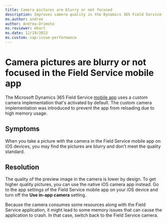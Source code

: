```yaml
---
title: Camera pictures are blurry or not focused
description: Improves camera quality in the Dynamics 365 Field Service mobile app on iOS devices by switching to the native iOS camera app.
ms.author: andreo
author: Andrea-Orimoto
ms.reviewer: mhart
ms.date: 12/19/2023
ms.custom: sap:issue-performance
---
```

# Camera pictures are blurry or not focused in the Field Service mobile app

The Microsoft Dynamics 365 Field Service [mobile app](/dynamics365/field-service/mobile-powerapp-windows) uses a custom camera implementation that's activated by default. The custom camera implementation was introduced to prevent the app from reloading due to high memory usage.

## Symptoms

When you take a picture with the camera in the Field Service mobile app on iOS devices, you may find the pictures are blurry and don't meet the quality standard.

## Resolution

The quality of the preview image in the camera is lower by design. To get higher quality pictures, you can use the native iOS camera app instead. Go to the app settings of the Field Service mobile app on your iOS device and turn off the **Use in-app camera** setting.

Because the camera consumes some resources along with the Field Service application, it might lead to some memory issues that can cause the application to crash. In that case, switch back to the Field Service camera.
